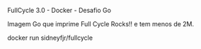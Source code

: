 FullCycle 3.0 - Docker - Desafio Go

Imagem Go que imprime Full Cycle Rocks!! e tem menos de 2M.

docker run sidneyfjr/fullcycle